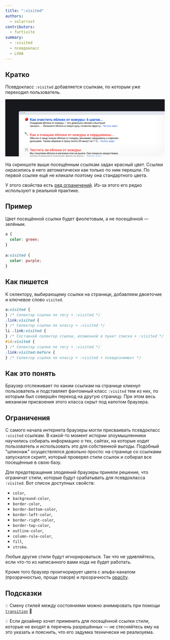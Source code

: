 ```yaml
---
title: ":visited"
authors:
  - solarrust
contributors:
  - furtivite
summary:
  - :visited
  - псевдокласс
  - LVHA
---
```


## Кратко

Псевдокласс `:visited` добавляется ссылкам, по которым уже переходил пользователь.

![Внешний вид псевдокласса :visited](images/visited.png)

На скриншоте выше посещённым ссылкам задан красный цвет. Ссылки окрасились в него автоматически как только по ним перешли. По первой ссылке ещё не кликали поэтому она стандартного цвета.

У этого свойства есть [ряд ограничений](#limits). Из-за этого его редко используют в реальной практике.

## Пример

Цвет посещённой ссылки будет фиолетовым, а не посещённой — зелёным.

```css
a {
  color: green;
}

a:visited {
  color: purple;
}
```

## Как пишется

К селектору, выбирающему ссылки на странице, добавляем двоеточие и ключевое слово `visited`.

```css
a:visited {
} /* Селектор ссылки по тегу + :visited */
.link:visited {
} /* Селектор ссылки по классу + :visited */
li .link:visited {
} /* Составной селектор ссылки, вложенной в пункт списка + :visited */
#id:visited {
} /* Селектор ссылки по тегу + :visited */
.link:visited:before {
} /* Селектор ссылки по классу + :visited + псевдоэлемент */
```

## Как это понять

Браузер отслеживает по каким ссылкам на странице кликнул пользователь и подставляет фантомный класс `:visited` тем из них, по которым был совершён переход на другую страницу. При этом весь механизм присвоения этого класса скрыт под капотом браузера.

<a name="limits"></a>

## Ограничения

С самого начала интернета браузеры могли присваивать псевдокласс `:visited` ссылкам. В какой-то момент истории злоумышленники научились собирать информацию о тех, сайтах, на которые ходит пользователь и использовать это для собственной выгоды. Подобный "шпионаж" осуществлялся довольно просто: на странице со ссылками запускался скрипт, который проверял стили ссылок и собирал все посещённые в свою базу.

Для предотвращения злодеяний браузеры приняли решение, что ограничат стили, которые будут срабатывать для псевдокласса `:visited`. Вот список доступных свойств:

- `color`,
- `background-color`,
- `border-color`,
- `border-bottom-color`,
- `border-left-color`,
- `border-right-color`,
- `border-top-color`,
- `outline-color`,
- `column-rule-color`,
- `fill`,
- `stroke`.

Любые другие стили будут игнорироваться. Так что не удивляйтесь, если что-то из написанного вами кода не будет работать.

Кроме того браузер проигнорирует цвета с альфа-каналом (прозрачностью, проще говоря) и прозрачность [opacity](/css/doka/opacity/).

## Подсказки

💡 Смену стилей между состояниями можно анимировать при помощи [`transition`](/css/doka/transition/) 🎉

💡 Если дизайнер хочет применить для посещённой ссылки стили, которые не входят в перечень разрешённых — не стесняйтесь ему на это указать и пояснить, что его задумка технически не реализуема.
